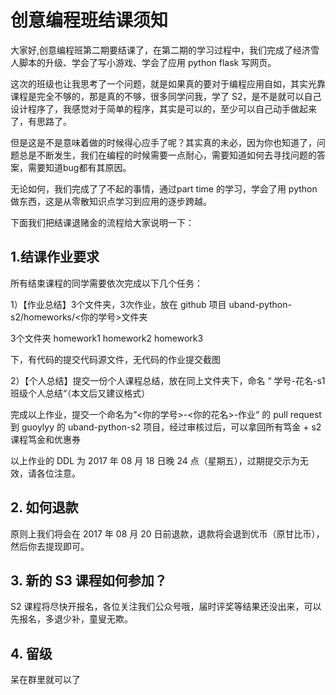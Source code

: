 
# 创意编程班结课须知


大家好,创意编程班第二期要结课了，在第二期的学习过程中，我们完成了经济雪人脚本的升级、学会了写小游戏、学会了应用 python flask 写网页。

这次的班级也让我思考了一个问题，就是如果真的要对于编程应用自如，其实光靠课程是完全不够的，那是真的不够，很多同学问我，学了 S2，是不是就可以自己设计程序了，我感觉对于简单的程序，其实是可以的，至少可以自己动手做起来了，有思路了。

但是这是不是意味着做的时候得心应手了呢？其实真的未必，因为你也知道了，问题总是不断发生，我们在编程的时候需要一点耐心，需要知道如何去寻找问题的答案，需要知道bug都有其原因。

无论如何，我们完成了了不起的事情，通过part time 的学习，学会了用 python 做东西，这是从零散知识点学习到应用的逐步跨越。

下面我们把结课退赌金的流程给大家说明一下：

## 1.结课作业要求

所有结束课程的同学需要依次完成以下几个任务：

1）【作业总结】3个文件夹，3次作业，放在 github 项目 uband-python-s2/homeworks/<你的学号>文件夹

3个文件夹 homework1  homework2 homework3

下，有代码的提交代码源文件，无代码的作业提交截图


2）【个人总结】提交一份个人课程总结，放在同上文件夹下，命名 “ 学号-花名-s1 班级个人总结“（本文后又建议格式）

完成以上作业，提交一个命名为“<你的学号>-<你的花名>-作业“ 的 pull request 到 guoylyy 的 uband-python-s2 项目，经过审核过后，可以拿回所有笃金 + s2 课程笃金和优惠券


以上作业的 DDL 为 2017 年 08 月 18 日晚 24 点（星期五），过期提交示为无效，请各位注意。


## 2. 如何退款

原则上我们将会在 2017 年 08 月 20 日前退款，退款将会退到优币（原甘比币），然后你去提现即可。


## 3. 新的 S3 课程如何参加？

S2 课程将尽快开报名，各位关注我们公众号哦，届时评奖等结果还没出来，可以先报名，多退少补，童叟无欺。

## 4. 留级

呆在群里就可以了



